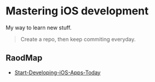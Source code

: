 Mastering iOS development
===

My way to learn new stuff.

> Create a repo, then keep commiting everyday.

RaodMap
---

* [Start-Developing-iOS-Apps-Today](https://developer.apple.com/library/ios/referencelibrary/GettingStarted/RoadMapiOS/FirstTutorial.html)
